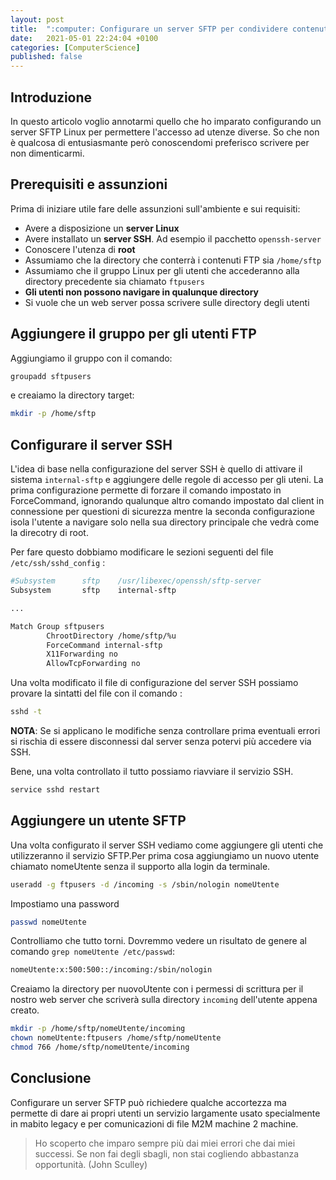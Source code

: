```yaml
---
layout: post
title:  ":computer: Configurare un server SFTP per condividere contenuti"
date:   2021-05-01 22:24:04 +0100
categories: [ComputerScience]
published: false
---
```

## Introduzione
In questo articolo voglio annotarmi quello che ho imparato configurando un server SFTP Linux per permettere l'accesso ad utenze diverse. So che non è qualcosa di entusiasmante però conoscendomi preferisco scrivere per non dimenticarmi.

## Prerequisiti e assunzioni

Prima di iniziare utile fare delle assunzioni sull'ambiente e sui requisiti:

* Avere a disposizione un **server Linux**
* Avere installato un **server SSH**. Ad esempio il pacchetto `openssh-server`
* Conoscere l'utenza di **root**
* Assumiamo che la directory che conterrà i contenuti FTP sia `/home/sftp`
* Assumiamo che il gruppo Linux per gli utenti che accederanno alla directory precedente sia chiamato `ftpusers`
* **Gli utenti non possono navigare in qualunque directory**
* Si vuole che un web server possa scrivere sulle directory degli utenti

## Aggiungere il gruppo per gli utenti FTP

Aggiungiamo il gruppo con il comando:

~~~bash
groupadd sftpusers
~~~

e creaiamo la directory target:

~~~bash
mkdir -p /home/sftp
~~~

## Configurare il server SSH

L'idea di base nella configurazione del server SSH è quello di attivare il sistema `internal-sftp` e aggiungere delle regole di accesso per gli uteni. La prima configurazione permette di forzare il comando impostato in ForceCommand, ignorando qualunque altro comando impostato dal client in connessione per questioni di sicurezza mentre la seconda configurazione isola l'utente a navigare solo nella sua directory principale che vedrà come la direcotry di root.

Per fare questo dobbiamo modificare le sezioni seguenti del file `/etc/ssh/sshd_config` :

~~~bash
#Subsystem      sftp    /usr/libexec/openssh/sftp-server
Subsystem       sftp    internal-sftp

...

Match Group sftpusers
        ChrootDirectory /home/sftp/%u
        ForceCommand internal-sftp
        X11Forwarding no
        AllowTcpForwarding no
~~~

Una volta modificato il file di configurazione del server SSH possiamo provare la sintatti del file con il comando :

~~~bash
sshd -t
~~~

**NOTA**: Se si applicano le modifiche senza controllare prima eventuali errori si rischia di essere disconnessi dal server senza potervi più accedere via SSH.

Bene, una volta controllato il tutto possiamo riavviare il servizio SSH.

~~~bash
service sshd restart
~~~

## Aggiungere un utente SFTP

Una volta configurato il server SSH vediamo come aggiungere gli utenti che utilizzeranno il servizio SFTP.Per prima cosa aggiungiamo un nuovo utente  chiamato nomeUtente senza il supporto alla login da terminale.

~~~bash
useradd -g ftpusers -d /incoming -s /sbin/nologin nomeUtente
~~~

Impostiamo una password

~~~bash
passwd nomeUtente
~~~

Controlliamo che tutto torni. Dovremmo vedere un risultato de genere al comando `grep nomeUtente /etc/passwd`:

~~~bash
nomeUtente:x:500:500::/incoming:/sbin/nologin
~~~

Creaiamo la directory per nuovoUtente con i permessi di scrittura per il nostro web server che scriverà sulla directory `incoming` dell'utente appena creato.

~~~bash
mkdir -p /home/sftp/nomeUtente/incoming
chown nomeUtente:ftpusers /home/sftp/nomeUtente
chmod 766 /home/sftp/nomeUtente/incoming
~~~

## Conclusione

Configurare un server SFTP può richiedere qualche accortezza ma permette di dare ai propri utenti un servizio largamente usato specialmente in mabito legacy e per comunicazioni di file M2M machine 2 machine.

> Ho scoperto che imparo sempre più dai miei errori che dai miei successi. Se non fai degli sbagli, non stai cogliendo abbastanza opportunità. (John Sculley)
